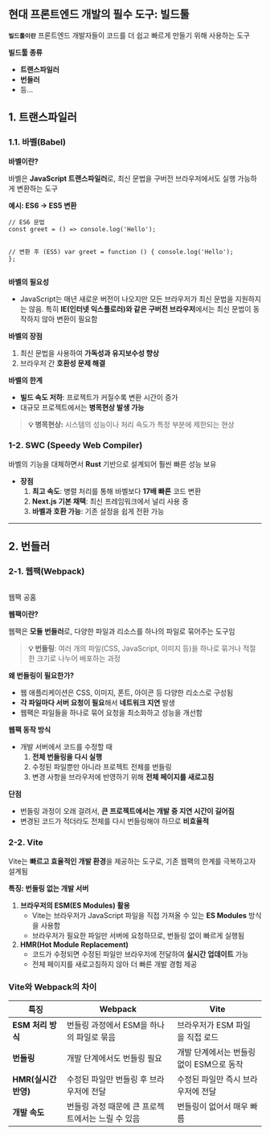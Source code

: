<h2 id="현대-프론트엔드-개발의-필수-도구-빌드툴"><strong>현대 프론트엔드 개발의 필수 도구: 빌드툴</strong></h2>
<p><strong><code>빌드툴이란</code></strong> 프론트엔드 개발자들이 코드를 더 쉽고 빠르게 만들기 위해 사용하는 도구</p>
<p><strong>빌드툴 종류</strong></p>
<ul>
<li><strong>트랜스파일러</strong></li>
<li><strong>번들러</strong></li>
<li>등…</li>
</ul>
<h2 id="1-트랜스파일러"><strong>1. 트랜스파일러</strong></h2>
<h3 id="11-바벨babel">1.1. <strong>바벨(Babel)</strong></h3>
<p><strong>바벨이란?</strong></p>
<p>바벨은 <strong>JavaScript 트랜스파일러</strong>로, 최신 문법을 구버전 브라우저에서도 실행 가능하게 변환하는 도구</p>
<p><strong>예시: ES6 → ES5 변환</strong></p>
<pre><code class="language-jsx">// ES6 문법
const greet = () =&gt; console.log('Hello');

// 변환 후 (ES5)
var greet = function () {
    console.log('Hello');
};</code></pre>
<p><strong>바벨의 필요성</strong></p>
<ul>
<li>JavaScript는 매년 새로운 버전이 나오지만 모든 브라우저가 최신 문법을 지원하지는 않음. 특히 <strong>IE(인터넷 익스플로러)와 같은 구버전 브라우저</strong>에서는 최신 문법이 동작하지 않아 변환이 필요함</li>
</ul>
<p><strong>바벨의 장점</strong></p>
<ol>
<li>최신 문법을 사용하여 <strong>가독성과 유지보수성 향상</strong></li>
<li>브라우저 간 <strong>호환성 문제 해결</strong></li>
</ol>
<p><strong>바벨의 한계</strong></p>
<ul>
<li><strong>빌드 속도 저하</strong>: 프로젝트가 커질수록 변환 시간이 증가</li>
<li>대규모 프로젝트에서는 <strong>병목현상 발생 가능</strong></li>
</ul>
<blockquote>
<p><strong>💡 병목현상:</strong> 시스템의 성능이나 처리 속도가 특정 부분에 제한되는 현상</p>
</blockquote>
<h3 id="1-2-swc-speedy-web-compiler"><strong>1-2. SWC (Speedy Web Compiler)</strong></h3>
<p>바벨의 기능을 대체하면서 <strong>Rust</strong> 기반으로 설계되어 훨씬 빠른 성능 보유</p>
<ul>
<li><strong>장점</strong><ol>
<li><strong>최고 속도</strong>: 병렬 처리를 통해 바벨보다 <strong>17배 빠른</strong> 코드 변환</li>
<li><strong>Next.js 기본 채택</strong>: 최신 프레임워크에서 널리 사용 중</li>
<li><strong>바벨과 호환 가능</strong>: 기존 설정을 쉽게 전환 가능</li>
</ol>
</li>
</ul>
<hr />
<h2 id="2-번들러">2. 번들러</h2>
<h3 id="2-1-웹팩webpack"><strong>2-1. 웹팩(Webpack)</strong></h3>
<p><img alt="" src="https://velog.velcdn.com/images/yoon_ji/post/83eaa09b-894b-4d3d-bd65-ac022efa2ffa/image.png" /></p>
<p>웹팩 공홈</p>
<p><strong>웹팩이란?</strong></p>
<p>웹팩은 <strong>모듈 번들러</strong>로, 다양한 파일과 리소스를 하나의 파일로 묶어주는 도구임</p>
<blockquote>
<p><strong>💡 번들링</strong>: 여러 개의 파일(CSS, JavaScript, 이미지 등)을 하나로 묶거나 적절한 크기로 나누어 배포하는 과정</p>
</blockquote>
<p><strong>왜 번들링이 필요한가?</strong></p>
<ul>
<li>웹 애플리케이션은 CSS, 이미지, 폰트, 아이콘 등 다양한 리소스로 구성됨</li>
<li><strong>각 파일마다 서버 요청이 필요</strong>해서 <strong>네트워크 지연</strong> 발생</li>
<li>웹팩은 파일들을 하나로 묶어 요청을 최소화하고 성능을 개선함</li>
</ul>
<p><strong>웹팩 동작 방식</strong></p>
<ul>
<li>개발 서버에서 코드를 수정할 때<ol>
<li><strong>전체 번들링을 다시 실행</strong></li>
<li>수정된 파일뿐만 아니라 프로젝트 전체를 번들링</li>
<li>변경 사항을 브라우저에 반영하기 위해 <strong>전체 페이지를 새로고침</strong></li>
</ol>
</li>
</ul>
<p><strong>단점</strong></p>
<ul>
<li>번들링 과정이 오래 걸려서, <strong>큰 프로젝트에서는 개발 중 지연 시간이 길어짐</strong></li>
<li>변경된 코드가 적더라도 전체를 다시 번들링해야 하므로 <strong>비효율적</strong></li>
</ul>
<h3 id="2-2-vite"><strong>2-2. Vite</strong></h3>
<p>Vite는 <strong>빠르고 효율적인 개발 환경</strong>을 제공하는 도구로, 기존 웹팩의 한계를 극복하고자 설계됨</p>
<p><strong>특징: 번들링 없는 개발 서버</strong></p>
<ol>
<li><strong>브라우저의 ESM(ES Modules) 활용</strong><ul>
<li>Vite는 브라우저가 JavaScript 파일을 직접 가져올 수 있는 <strong>ES Modules</strong> 방식을 사용함</li>
<li>브라우저가 필요한 파일만 서버에 요청하므로, 번들링 없이 빠르게 실행됨</li>
</ul>
</li>
<li><strong>HMR(Hot Module Replacement)</strong><ul>
<li>코드가 수정되면 수정된 파일만 브라우저에 전달하여 <strong>실시간 업데이트</strong> 가능</li>
<li>전체 페이지를 새로고침하지 않아 더 빠른 개발 경험 제공</li>
</ul>
</li>
</ol>
<h3 id="vite와-webpack의-차이"><strong>Vite와 Webpack의 차이</strong></h3>
<table>
<thead>
<tr>
<th><strong>특징</strong></th>
<th><strong>Webpack</strong></th>
<th><strong>Vite</strong></th>
</tr>
</thead>
<tbody><tr>
<td><strong>ESM 처리 방식</strong></td>
<td>번들링 과정에서 ESM을 하나의 파일로 묶음</td>
<td>브라우저가 ESM 파일을 직접 로드</td>
</tr>
<tr>
<td><strong>번들링</strong></td>
<td>개발 단계에서도 번들링 필요</td>
<td>개발 단계에서는 번들링 없이 ESM으로 동작</td>
</tr>
<tr>
<td><strong>HMR(실시간 반영)</strong></td>
<td>수정된 파일만 번들링 후 브라우저에 전달</td>
<td>수정된 파일만 즉시 브라우저에 전달</td>
</tr>
<tr>
<td><strong>개발 속도</strong></td>
<td>번들링 과정 때문에 큰 프로젝트에서는 느릴 수 있음</td>
<td>번들링이 없어서 매우 빠름</td>
</tr>
</tbody></table>